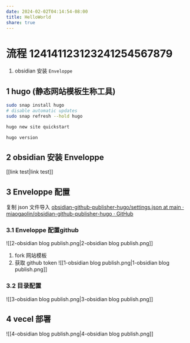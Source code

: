 ```yaml
---
date: 2024-02-02T04:14:54-08:00
title: HelloWorld
share: true
---
```



# 流程 124141123123241254567879
1. obsidian 安装  `Enveloppe`

## 1 hugo (静态网站模板生称工具)
```sh
sudo snap install hugo
# disable automatic updates
sudo snap refresh --hold hugo

hugo new site quickstart 

hugo version

```
## 2 obsidian 安装  Enveloppe

[[link test|link test]]

## 3 Enveloppe 配置
复制 json 文件导入
[obsidian-github-publisher-hugo/settings.json at main · miaogaolin/obsidian-github-publisher-hugo · GitHub](https://github.com/miaogaolin/obsidian-github-publisher-hugo/blob/main/settings.json)
### 3.1 Enveloppe 配置github
![[2-obsidian blog publish.png|2-obsidian blog publish.png]]

1. fork 网站模板
2. 获取 github token
![[1-obsidian blog publish.png|1-obsidian blog publish.png]]

### 3.2 目录配置 
![[3-obsidian blog publish.png|3-obsidian blog publish.png]]

## 4 vecel 部署
![[4-obsidian blog publish.png|4-obsidian blog publish.png]]


